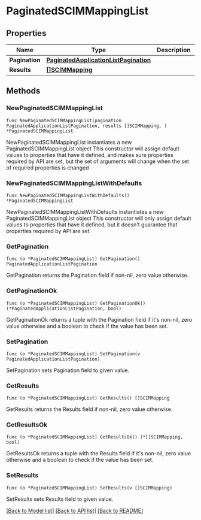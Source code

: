 # PaginatedSCIMMappingList

## Properties

Name | Type | Description | Notes
------------ | ------------- | ------------- | -------------
**Pagination** | [**PaginatedApplicationListPagination**](PaginatedApplicationListPagination.md) |  | 
**Results** | [**[]SCIMMapping**](SCIMMapping.md) |  | 

## Methods

### NewPaginatedSCIMMappingList

`func NewPaginatedSCIMMappingList(pagination PaginatedApplicationListPagination, results []SCIMMapping, ) *PaginatedSCIMMappingList`

NewPaginatedSCIMMappingList instantiates a new PaginatedSCIMMappingList object
This constructor will assign default values to properties that have it defined,
and makes sure properties required by API are set, but the set of arguments
will change when the set of required properties is changed

### NewPaginatedSCIMMappingListWithDefaults

`func NewPaginatedSCIMMappingListWithDefaults() *PaginatedSCIMMappingList`

NewPaginatedSCIMMappingListWithDefaults instantiates a new PaginatedSCIMMappingList object
This constructor will only assign default values to properties that have it defined,
but it doesn't guarantee that properties required by API are set

### GetPagination

`func (o *PaginatedSCIMMappingList) GetPagination() PaginatedApplicationListPagination`

GetPagination returns the Pagination field if non-nil, zero value otherwise.

### GetPaginationOk

`func (o *PaginatedSCIMMappingList) GetPaginationOk() (*PaginatedApplicationListPagination, bool)`

GetPaginationOk returns a tuple with the Pagination field if it's non-nil, zero value otherwise
and a boolean to check if the value has been set.

### SetPagination

`func (o *PaginatedSCIMMappingList) SetPagination(v PaginatedApplicationListPagination)`

SetPagination sets Pagination field to given value.


### GetResults

`func (o *PaginatedSCIMMappingList) GetResults() []SCIMMapping`

GetResults returns the Results field if non-nil, zero value otherwise.

### GetResultsOk

`func (o *PaginatedSCIMMappingList) GetResultsOk() (*[]SCIMMapping, bool)`

GetResultsOk returns a tuple with the Results field if it's non-nil, zero value otherwise
and a boolean to check if the value has been set.

### SetResults

`func (o *PaginatedSCIMMappingList) SetResults(v []SCIMMapping)`

SetResults sets Results field to given value.



[[Back to Model list]](../README.md#documentation-for-models) [[Back to API list]](../README.md#documentation-for-api-endpoints) [[Back to README]](../README.md)


